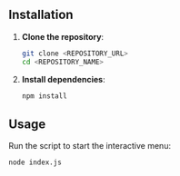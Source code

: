 ## Installation

1. **Clone the repository**:

    ```bash
    git clone <REPOSITORY_URL>
    cd <REPOSITORY_NAME>
    ```

2. **Install dependencies**:

    ```bash
    npm install
    ```

## Usage

Run the script to start the interactive menu:

```bash
node index.js
